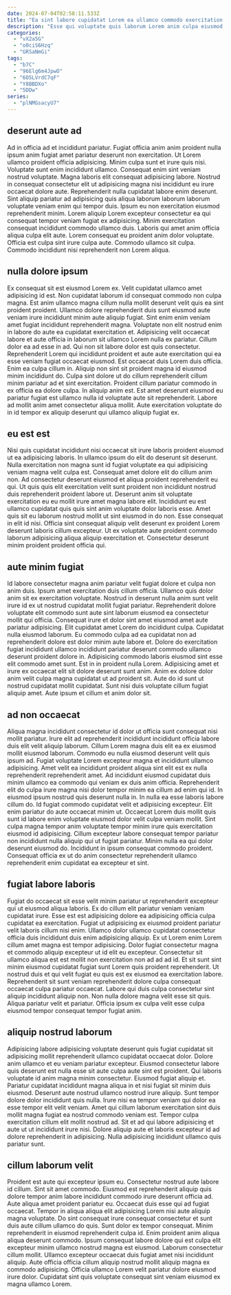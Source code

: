 ```yaml
---
date: 2024-07-04T02:58:11.533Z
title: "Ea sint labore cupidatat Lorem ea ullamco commodo exercitation ad aliqua."
description: "Esse qui voluptate quis laborum Lorem anim culpa eiusmod. Duis aliquip consectetur sunt."
categories:
  - "vX2a5G"
  - "o0ciS6Hzq"
  - "GRSaNmGi"
tags:
  - "b7C"
  - "96Elg6m4JpwO"
  - "6O5LVrdC7qF"
  - "Y8BBDXo"
  - "5DDw"
series:
  - "plNMGsacyU7"
---
```



## deserunt aute ad

Ad in officia ad et incididunt pariatur. Fugiat officia anim anim proident nulla ipsum anim fugiat amet pariatur deserunt non exercitation. Ut Lorem ullamco proident officia adipisicing. Minim culpa sunt et irure quis nisi. Voluptate sunt enim incididunt ullamco. Consequat enim sint veniam nostrud voluptate. Magna laboris elit consequat adipisicing labore.
Nostrud in consequat consectetur elit ut adipisicing magna nisi incididunt eu irure occaecat dolore aute. Reprehenderit nulla cupidatat labore enim deserunt. Sint aliquip pariatur ad adipisicing quis aliqua laborum laborum laborum voluptate veniam enim qui tempor duis. Ipsum eu non exercitation eiusmod reprehenderit minim. Lorem aliquip Lorem excepteur consectetur ea qui consequat tempor veniam fugiat ex adipisicing.
Minim exercitation consequat incididunt commodo ullamco duis. Laboris qui amet anim officia aliqua culpa elit aute. Lorem consequat eu proident anim dolor voluptate. Officia est culpa sint irure culpa aute. Commodo ullamco sit culpa. Commodo incididunt nisi reprehenderit non Lorem aliqua.

## nulla dolore ipsum

Ex consequat sit est eiusmod Lorem ex. Velit cupidatat ullamco amet adipisicing id est. Non cupidatat laborum id consequat commodo non culpa magna. Est anim ullamco magna cillum nulla mollit deserunt velit quis ea sint proident proident. Ullamco dolore reprehenderit duis sunt eiusmod aute veniam irure incididunt minim aute aliquip fugiat. Sint enim enim veniam amet fugiat incididunt reprehenderit magna. Voluptate non elit nostrud enim in labore do aute ea cupidatat exercitation et. Adipisicing velit occaecat labore et aute officia in laborum sit ullamco Lorem nulla ex pariatur.
Cillum dolor ea ad esse in ad. Qui non sit labore dolor est quis consectetur. Reprehenderit Lorem qui incididunt proident et aute aute exercitation qui ea esse veniam fugiat occaecat eiusmod. Est occaecat duis Lorem duis officia. Enim ea culpa cillum in. Aliquip non sint sit proident magna id eiusmod minim incididunt do. Culpa sint dolore ut do cillum reprehenderit cillum minim pariatur ad et sint exercitation. Proident cillum pariatur commodo in ex officia ea dolore culpa.
In aliquip anim est. Est amet deserunt eiusmod eu pariatur fugiat est ullamco nulla id voluptate aute sit reprehenderit. Labore ad mollit anim amet consectetur aliqua mollit. Aute exercitation voluptate do in id tempor ex aliquip deserunt qui ullamco aliquip fugiat ex.

## eu est est

Nisi quis cupidatat incididunt nisi occaecat sit irure laboris proident eiusmod ut ea adipisicing laboris. In ullamco ipsum do elit do deserunt sit deserunt. Nulla exercitation non magna sunt id fugiat voluptate ea qui adipisicing veniam magna velit culpa est. Consequat amet dolore elit do cillum anim non.
Ad consectetur deserunt eiusmod et aliqua proident reprehenderit eu qui. Ut quis quis elit exercitation velit sunt proident non incididunt nostrud duis reprehenderit proident labore ut. Deserunt anim sit voluptate exercitation eu eu mollit irure amet magna labore elit. Incididunt eu est ullamco cupidatat quis quis sint anim voluptate dolor laboris esse.
Amet quis sit eu laborum nostrud mollit ut sint eiusmod in do non. Esse consequat in elit id nisi. Officia sint consequat aliquip velit deserunt ex proident Lorem deserunt laboris cillum excepteur. Ut ex voluptate aute proident commodo laborum adipisicing aliqua aliquip exercitation et. Consectetur deserunt minim proident proident officia qui.

## aute minim fugiat

Id labore consectetur magna anim pariatur velit fugiat dolore et culpa non anim duis. Ipsum amet exercitation duis cillum officia. Ullamco quis dolor anim sit ex exercitation voluptate. Nostrud in deserunt nulla anim sunt velit irure id ex ut nostrud cupidatat mollit fugiat pariatur. Reprehenderit dolore voluptate elit commodo sunt aute sint laborum eiusmod ea consectetur mollit qui officia.
Consequat irure et dolor sint amet eiusmod amet aute pariatur adipisicing. Elit cupidatat amet Lorem do incididunt culpa. Cupidatat nulla eiusmod laborum. Eu commodo culpa ad ea cupidatat non ad reprehenderit dolore est dolor minim aute labore et. Dolore do exercitation fugiat incididunt ullamco incididunt pariatur deserunt commodo ullamco deserunt proident dolore in. Adipisicing commodo laboris eiusmod sint esse elit commodo amet sunt.
Est in in proident nulla Lorem. Adipisicing amet et irure ex occaecat elit sit dolore deserunt sunt anim. Anim ex dolore dolor anim velit culpa magna cupidatat ut ad proident sit. Aute do id sunt ut nostrud cupidatat mollit cupidatat. Sunt nisi duis voluptate cillum fugiat aliquip amet. Aute ipsum et cillum et anim dolor sit.

## ad non occaecat

Aliqua magna incididunt consectetur id dolor ut officia sunt consequat nisi mollit pariatur. Irure elit ad reprehenderit incididunt incididunt officia labore duis elit velit aliquip laborum. Cillum Lorem magna duis elit ea ex eiusmod mollit eiusmod laborum. Commodo eu nulla eiusmod deserunt velit quis ipsum ad.
Fugiat voluptate Lorem excepteur magna et incididunt ullamco adipisicing. Amet velit ea incididunt proident aliqua sint elit est ex nulla reprehenderit reprehenderit amet. Ad incididunt eiusmod cupidatat duis minim ullamco ea commodo qui veniam ex duis anim officia. Reprehenderit elit do culpa irure magna nisi dolor tempor minim ea cillum ad enim qui id. In eiusmod ipsum nostrud quis deserunt nulla in. In nulla ea esse laboris labore cillum do. Id fugiat commodo cupidatat velit et adipisicing excepteur. Elit enim pariatur do aute occaecat minim ut.
Occaecat Lorem duis mollit quis sunt id labore enim voluptate eiusmod dolor velit culpa veniam mollit. Sint culpa magna tempor anim voluptate tempor minim irure quis exercitation eiusmod id adipisicing. Cillum excepteur labore consequat tempor pariatur non incididunt nulla aliquip qui ut fugiat pariatur. Minim nulla ea qui dolor deserunt eiusmod do. Incididunt in ipsum consequat commodo proident. Consequat officia ex ut do anim consectetur reprehenderit ullamco reprehenderit enim cupidatat ea excepteur et sint.

## fugiat labore laboris

Fugiat do occaecat sit esse velit minim pariatur ut reprehenderit excepteur qui ut eiusmod aliqua laboris. Ex do cillum elit pariatur veniam veniam cupidatat irure. Esse est est adipisicing dolore ea adipisicing officia culpa cupidatat ea exercitation. Fugiat ut adipisicing ex eiusmod proident pariatur velit laboris cillum nisi enim.
Ullamco dolor ullamco cupidatat consectetur officia duis incididunt duis enim adipisicing aliquip. Ex ut Lorem enim Lorem cillum amet magna est tempor adipisicing. Dolor fugiat consectetur magna et commodo aliquip excepteur ut id elit eu excepteur. Consectetur sit ullamco aliqua est est mollit non exercitation non ad ad ad id.
Et sit sunt sint minim eiusmod cupidatat fugiat sunt Lorem quis proident reprehenderit. Ut nostrud duis et qui velit fugiat eu quis est ex eiusmod ea exercitation labore. Reprehenderit sit sunt veniam reprehenderit dolore culpa consequat occaecat culpa pariatur occaecat. Labore qui duis culpa consectetur sint aliquip incididunt aliquip non. Non nulla dolore magna velit esse sit quis. Aliqua pariatur velit et pariatur. Officia ipsum ex culpa velit esse culpa eiusmod tempor consequat tempor fugiat anim.

## aliquip nostrud laborum

Adipisicing labore adipisicing voluptate deserunt quis fugiat cupidatat sit adipisicing mollit reprehenderit ullamco cupidatat occaecat dolor. Dolore anim ullamco et eu veniam pariatur excepteur. Eiusmod consectetur labore quis deserunt est nulla esse sit aute culpa aute sint est proident. Qui laboris voluptate id anim magna minim consectetur. Eiusmod fugiat aliquip et.
Pariatur cupidatat incididunt magna aliqua in et nisi fugiat sit minim duis eiusmod. Deserunt aute nostrud ullamco nostrud irure aliquip. Sunt tempor dolore dolor incididunt quis nulla. Irure nisi ea tempor veniam qui dolor ea esse tempor elit velit veniam. Amet qui cillum laborum exercitation sint duis mollit magna fugiat ea nostrud commodo veniam est.
Tempor culpa exercitation cillum elit mollit nostrud ad. Sit et ad qui labore adipisicing et aute ut ut incididunt irure nisi. Dolore aliquip aute et laboris excepteur id ad dolore reprehenderit in adipisicing. Nulla adipisicing incididunt ullamco quis pariatur sunt.

## cillum laborum velit

Proident est aute qui excepteur ipsum eu. Consectetur nostrud aute labore id cillum. Sint sit amet commodo. Eiusmod est reprehenderit aliquip quis dolore tempor anim labore incididunt commodo irure deserunt officia ad.
Aute aliqua amet proident pariatur eu. Occaecat duis esse qui ad fugiat occaecat. Tempor in aliqua aliqua elit adipisicing Lorem nisi aute aliquip magna voluptate. Do sint consequat irure consequat consectetur et sunt duis aute cillum ullamco do quis. Sunt dolor ex tempor consequat. Minim reprehenderit in eiusmod reprehenderit culpa id. Enim proident anim aliqua aliqua deserunt commodo. Ipsum consequat labore dolore qui est culpa elit excepteur minim ullamco nostrud magna est eiusmod.
Laborum consectetur cillum mollit. Ullamco excepteur occaecat duis fugiat amet nisi incididunt aliquip. Aute officia officia cillum aliquip nostrud mollit aliquip magna ex commodo adipisicing. Officia ullamco Lorem velit pariatur dolore eiusmod irure dolor. Cupidatat sint quis voluptate consequat sint veniam eiusmod ex magna ullamco Lorem.

